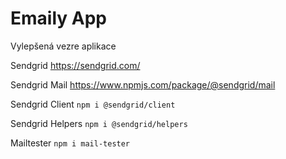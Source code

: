 # Emaily App
Vylepšená vezre aplikace

Sendgrid https://sendgrid.com/

Sendgrid Mail
https://www.npmjs.com/package/@sendgrid/mail

Sendgrid Client
`npm i @sendgrid/client`

Sendgrid Helpers
`npm i @sendgrid/helpers`

Mailtester
`npm i mail-tester`
